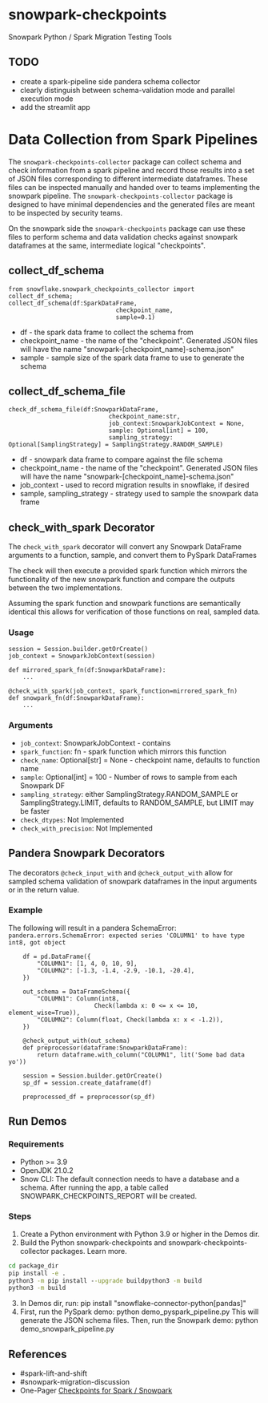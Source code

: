 # snowpark-checkpoints

Snowpark Python / Spark Migration Testing Tools

## TODO

- create a spark-pipeline side pandera schema collector
- clearly distinguish between schema-validation mode and parallel execution mode
- add the streamlit app

# Data Collection from Spark Pipelines

The `snowpark-checkpoints-collector` package can collect
schema and check information from a spark pipeline and
record those results into a set of JSON files corresponding to different intermediate dataframes. These files can be inspected manually
and handed over to teams implementing the snowpark pipeline. The `snowpark-checkpoints-collector` package is designed to have minimal
dependencies and the generated files are meant to be inspected by security
teams.

On the snowpark side the `snowpark-checkpoints` package can use these files to perform schema and data validation checks against snowpark dataframes at the same, intermediate logical "checkpoints".

## collect_df_schema

```
from snowflake.snowpark_checkpoints_collector import collect_df_schema;
collect_df_schema(df:SparkDataFrame,
                              checkpoint_name,
                              sample=0.1)
```

- df - the spark data frame to collect the schema from
- checkpoint_name - the name of the "checkpoint". Generated JSON files
  will have the name "snowpark-[checkpoint_name]-schema.json"
- sample - sample size of the spark data frame to use to generate the schema

## collect_df_schema_file

```
check_df_schema_file(df:SnowparkDataFrame,
                            checkpoint_name:str,
                            job_context:SnowparkJobContext = None,
                            sample: Optional[int] = 100,
                            sampling_strategy: Optional[SamplingStrategy] = SamplingStrategy.RANDOM_SAMPLE)
```

- df - snowpark data frame to compare against the file schema
- checkpoint_name - the name of the "checkpoint". Generated JSON files
  will have the name "snowpark-[checkpoint_name]-schema.json"
- job_context - used to record migration results in snowflake, if desired
- sample, sampling_strategy - strategy used to sample the snowpark data frame

## check_with_spark Decorator

The `check_with_spark` decorator will convert any Snowpark DataFrame
arguments to a function, sample, and convert them to PySpark DataFrames

The check will then execute a provided spark function which mirrors the
functionality of the new snowpark function and compare the outputs
between the two implementations.

Assuming the spark function and snowpark functions are semantically
identical this allows for verification of those functions on real,
sampled data.

### Usage

```
session = Session.builder.getOrCreate()
job_context = SnowparkJobContext(session)

def mirrored_spark_fn(df:SnowparkDataFrame):
    ...

@check_with_spark(job_context, spark_function=mirrored_spark_fn)
def snowpark_fn(df:SnowparkDataFrame):
    ...
```

### Arguments

- `job_context`: SnowparkJobContext - contains
- `spark_function`: fn - spark function which mirrors this function
- `check_name`: Optional[str] = None - checkpoint name, defaults to function name
- `sample`: Optional[int] = 100 - Number of rows to sample from each Snowpark DF
- `sampling_strategy`: either SamplingStrategy.RANDOM_SAMPLE or SamplingStrategy.LIMIT, defaults to RANDOM_SAMPLE, but LIMIT may be faster
- `check_dtypes`: Not Implemented
- `check_with_precision`: Not Implemented

## Pandera Snowpark Decorators

The decorators `@check_input_with` and `@check_output_with` allow
for sampled schema validation of snowpark dataframes in the input arguments or
in the return value.

### Example

The following will result in a pandera SchemaError:
`pandera.errors.SchemaError: expected series 'COLUMN1' to have type int8, got object`

```
    df = pd.DataFrame({
        "COLUMN1": [1, 4, 0, 10, 9],
        "COLUMN2": [-1.3, -1.4, -2.9, -10.1, -20.4],
    })

    out_schema = DataFrameSchema({
        "COLUMN1": Column(int8,
                        Check(lambda x: 0 <= x <= 10, element_wise=True)),
        "COLUMN2": Column(float, Check(lambda x: x < -1.2)),
    })

    @check_output_with(out_schema)
    def preprocessor(dataframe:SnowparkDataFrame):
        return dataframe.with_column("COLUMN1", lit('Some bad data yo'))

    session = Session.builder.getOrCreate()
    sp_df = session.create_dataframe(df)

    preprocessed_df = preprocessor(sp_df)
```

## Run Demos

### Requirements

- Python >= 3.9
- OpenJDK 21.0.2
- Snow CLI: The default connection needs to have a database and a schema. After running the app, a table called SNOWPARK_CHECKPOINTS_REPORT will be created.

### Steps

1. Create a Python environment with Python 3.9 or higher in the Demos dir.
2. Build the Python snowpark-checkpoints and snowpark-checkpoints-collector packages. Learn more.

```cmd
cd package_dir
pip install -e .
python3 -m pip install --upgrade buildpython3 -m build
python3 -m build
```

3. In Demos dir, run:
   pip install "snowflake-connector-python[pandas]"
4. First, run the PySpark demo:
   python demo_pyspark_pipeline.py
   This will generate the JSON schema files. Then, run the Snowpark demo:
   python demo_snowpark_pipeline.py

## References

- #spark-lift-and-shift
- #snowpark-migration-discussion
- One-Pager [Checkpoints for Spark / Snowpark](https://docs.google.com/document/d/1obeiwm2qjIA2CCCjP_2U4gaZ6wXe0NkJoLIyMFAhnOM/edit)

